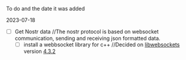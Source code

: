 To do and the date it was added

2023-07-18
- [ ] Get Nostr data //The nostr protocol is based on websocket communication, sending and receiving json formatted data.
  - [ ] install a webbsocket library for c++ //Decided on [libwebsockets](https://libwebsockets.org/) version [4.3.2](https://github.com/warmcat/libwebsockets/releases/tag/v4.3.2)